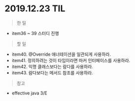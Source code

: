 # 2019.12.23 TIL

> 한 일

- item36 ~ 39 스터디 진행

> 할 일

- item40. @Override 애너테이션을 일관되게 사용하라.
- item41. 정의하려는 것이 타입이라면 마커 인터페이스를 사용하라.
- item42. 익명 클래스보다는 람다를 사용하라.
- item43. 람다보다는 메서드 참조를 사용하라.

> 참고

- effective java 3/E

